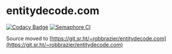# entitydecode.com
[![Codacy Badge](https://api.codacy.com/project/badge/Grade/d34fad6ba2f141b18770b8695b505bed)](https://app.codacy.com/gh/RobBrazier/entitydecode.com?utm_source=github.com&utm_medium=referral&utm_content=RobBrazier/entitydecode.com&utm_campaign=Badge_Grade_Settings)
[![Semaphore CI](https://robbrazier.semaphoreci.com/badges/entitydecode.com.svg)](https://robbrazier.semaphoreci.com/projects/entitydecode.com)

Source moved to [https://git.sr.ht/~robbrazier/entitydecode.com](https://git.sr.ht/~robbrazier/entitydecode.com)
